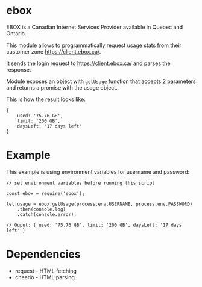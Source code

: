 # ebox

EBOX is a Canadian Internet Services Provider available in Quebec and Ontario.

This module allows to programmatically request usage stats from their customer zone https://client.ebox.ca/.

It sends the login request to https://client.ebox.ca/ and parses the response.

Module exposes an object with `getUsage` function that accepts 2 parameters and returns a promise with the usage object.

This is how the result looks like:
```
{ 
    used: '75.76 GB', 
    limit: '200 GB', 
    daysLeft: '17 days left' 
}
```

# Example

This example is using environment variables for username and password:

```
// set environment variables before running this script

const ebox = require('ebox');

let usage = ebox.getUsage(process.env.USERNAME, process.env.PASSWORD)
    .then(console.log)
    .catch(console.error);

// Ouput: { used: '75.76 GB', limit: '200 GB', daysLeft: '17 days left' }

```

# Dependencies

* request - HTML fetching
* cheerio - HTML parsing